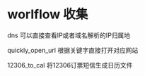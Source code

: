 # worlflow 收集

dns  可以直接查看IP或者域名解析的IP归属地

quickly_open_url 根据关键字直接打开对应网站

12306_to_cal 将12306订票短信生成日历文件
